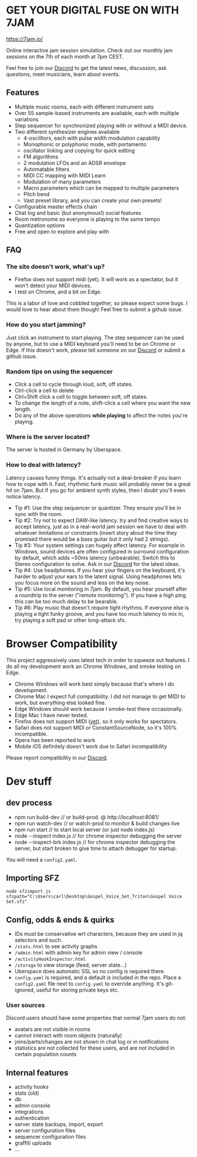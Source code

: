 # GET YOUR DIGITAL FUSE ON WITH 7JAM

https://7jam.io/

Online interactive jam session simulation. Check out our monthly jam sessions on the 7th of each month at 7pm CEST.

Feel free to join our [Discord](https://discord.gg/kkf9gQfKAd) to get the latest news, discussion, ask questions, meet musicians, learn about events.

## Features

- Multiple music rooms, each with different instrument sets
- Over 55 sample-based instruments are available, each with multiple variations
- Step sequencer for synchronized playing with or without a MIDI device.
- Two different synthesizer engines available
  - 4-oscilltors, each with pulse width modulation capability
  - Monophonic or polyphonic mode, with portamento
  - oscillator linking and copying for quick editing
  - FM algorithms
  - 2 modulation LFOs and an ADSR envelope
  - Automatable filters
  - MIDI CC mapping with MIDI Learn
  - Modulation of many parameters
  - Macro parameters which can be mapped to multiple parameters
  - Pitch bend
  - Vast preset library, and you can create your own presets!
- Configurable master effects chain
- Chat log and basic (but anonymous!) social features
- Room metronome so everyone is playing to the same tempo
- Quantization options
- Free and open to explore and play with


## FAQ

### The site doesn't work, what's up?

- Firefox does not support midi (yet). It will work as a spectator, but it won't detect your MIDI devices.
- I test on Chrome, and a bit on Edge.

This is a labor of love and cobbled together, so please expect some bugs. I would love to hear about them though! Feel free to submit a github issue.

### How do you start jamming?

Just click an instrument to start playing. The step sequencer can be used by anyone, but to use a MIDI keyboard you'll need to be on Chrome or Edge. If this doesn't work, please tell someone on our [Discord](https://discord.gg/kkf9gQfKAd) or submit a github issue.

### Random tips on using the sequencer

- Click a cell to cycle through loud, soft, off states.
- Ctrl-click a cell to delete
- Ctrl+Shift click a cell to toggle between soft, off states.
- To change the length of a note, shift-click a cell where you want the new length.
- Do any of the above operations **while playing** to affect the notes you're playing.


### Where is the server located?

The server is hosted in Germany by Uberspace.

### How to deal with latency?

Latency causes funny things. It's actually not a deal-breaker if you learn how to cope with it. Fast, rhythmic funk music will probably never be a great hit on 7jam. But if you go for ambient synth styles, then I doubt you'll even notice latency.

- Tip #1: Use the step sequencer or quantizer. They ensure you'll be in sync with the room.
- Tip #2: Try not to expect DAW-like latency. try and find creative ways to accept latency, just as in a real-world jam session we have to deal with whatever limitations or constraints (insert story about the time they promised there would be a bass guitar but it only had 2 strings).
- Tip #3: Your system settings can hugely affect latency. For example in Windows, sound devices are often configured in surround configuration by default, which adds ~50ms latency (unbearable). Switch this to Stereo configuration to solve. Ask in our [Discord](https://discord.gg/kkf9gQfKAd) for the latest ideas.
- Tip #4: Use headphones. If you hear your fingers on the keyboard, it's harder to adjust your ears to the latent signal. Using headphones lets you focus more on the sound and less on the key noise.
- Tip #5: Use local monitoring in 7jam. By default, you hear yourself after a roundtrip to the server ("remote monitoring"). If you have a high ping this can be too much delay to be bearable.
- Tip #6: Play music that doesn't require tight rhythms. If everyone else is playing a tight funky groove, and you have too much latency to mix in, try playing a soft pad or other long-attack sfx.


# Browser Compatibility
This project aggressively uses latest tech in order to squeeze out features. I do all my development work an Chrome Windows, and smoke testing on Edge.

- Chrome Windows will work best simply because that's where I do development.
- Chrome Mac I expect full compatibility. I did not manage to get MIDI to work, but everything else looked fine.
- Edge Windows should work because I smoke-test there occasionally.
- Edge Mac I have never tested.
- Firefox does not support MIDI ([yet](https://twitter.com/gabrielesvelto/status/1474097074253803521)), so it only works for spectators.
- Safari does not support MIDI or ConstantSourceNode, so it's 100% incompatible.
- Opera has been reported to work
- Mobile iOS definitely doesn't work due to Safari incompatibility

Please report compatibility in our [Discord](https://discord.gg/kkf9gQfKAd).

# Dev stuff

## dev process

- npm run build-dev // or build-prod. @ http://localhost:8081/
- npm run watch-dev // or watch-prod to monitor & build changes live
- npm run start // to start local server (or just node index.js)
- node --inspect index.js // for chrome inspector debugging the server
- node --inspect-brk index.js // for chrome inspector debugging the server, but start broken to give time to attach debugger for startup.

You will need a `config2.yaml`.

## Importing SFZ

    node sfzimport.js sfzpath="C:\Users\carl\Desktop\Gospel_Voice_Set_Triton\Gospel Voice Set.sfz"

## Config, odds & ends & quirks

- IDs must be conservative wrt characters, because they are used in jq selectors and such.
- `/stats.html` to see activity graphs
- `/admin.html` with admin key for admin view / console
- `/activityHookInspector.html`
- `/storage` to view storage (feed, server state...)
- Uberspace does automatic SSL so no config is required there.
- `config.yaml` is required, and a default is included in the repo. Place a `config2.yaml` file next to `config.yaml` to override anything. It's git-ignored, useful for storing private keys etc.

### User sources

Discord users should have some properties that normal 7jam users do not:

* avatars are not visible in rooms
* cannot interact with room objects (naturally)
* joins/parts/changes are not shown in chat log or in notifications
* statistics are not collected for these users, and are not included in certain population counts


## Internal features

* activity hooks
* stats (old)
* db
* admin console
* integrations
* authentication
* server state backups, import, export
* server configuration files
* sequencer configuration files
* graffiti uploads
* ...






